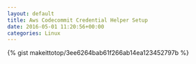 ```yaml
---
layout: default                                                                                                              
title: Aws Codecommit Credential Helper Setup                                                                                                                       
date: 2016-05-01 11:20:56+00:00                                                                                                                        
categories: Linux                                                                                                                
---                                                                                                                              
```


{% gist makeittotop/3ee6264bab61f266ab14ea123452797b %}                                                                                                           

